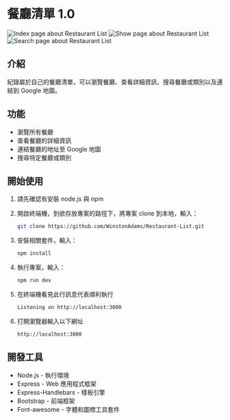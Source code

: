 # 餐廳清單 1.0

![Index page about Restaurant List](./public/image/snapshot1.png)
![Show page about Restaurant List](./public/image/snapshot2.png)
![Search page about Restaurant List](./public/image/snapshot3.png)

## 介紹

紀錄屬於自己的餐廳清單，可以瀏覽餐廳、查看詳細資訊、搜尋餐廳或類別以及連結到 Google 地圖。

## 功能

- 瀏覽所有餐廳
- 查看餐廳的詳細資訊
- 連結餐廳的地址至 Google 地圖
- 搜尋特定餐廳或類別

## 開始使用

1. 請先確認有安裝 node.js 與 npm
2. 開啟終端機，到欲存放專案的路徑下，將專案 clone 到本地，輸入：

   ```bash
   git clone https://github.com/WinstonAdams/Restaurant-List.git
   ```
   
3. 安裝相關套件，輸入：

   ```bash
   npm install
   ```

4. 執行專案，輸入：

   ```bash
   npm run dev
   ```

5. 在終端機看見此行訊息代表順利執行

   ```bash
   Listening on http://localhost:3000
   ```
   
6. 打開瀏覽器輸入以下網址

   ```bash
   http://localhost:3000
   ```
   


## 開發工具

- Node.js - 執行環境
- Express - Web 應用程式框架
- Express-Handlebars - 樣板引擎
- Bootstrap - 前端框架
- Font-awesome - 字體和圖標工具套件

